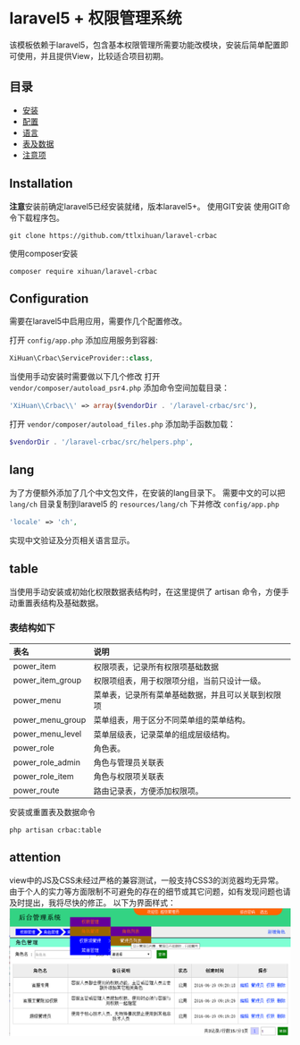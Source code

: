 laravel5 + 权限管理系统
===============

该模板依赖于laravel5，包含基本权限管理所需要功能改模块，安装后简单配置即可使用，并且提供View，比较适合项目初期。

目录
-----------------
* [安装](#installation)
* [配置](#configuration)
* [语言](#lang)
* [表及数据](#table)
* [注意项](#attention)

Installation
------------
**注意**安装前确定laravel5已经安装就绪，版本laravel5+。
使用GIT安装
使用GIT命令下载程序包。
```
git clone https://github.com/ttlxihuan/laravel-crbac
```


使用composer安装
```
composer require xihuan/laravel-crbac
```


Configuration
-------------
需要在laravel5中启用应用，需要作几个配置修改。

打开 `config/app.php` 添加应用服务到容器:
```php
XiHuan\Crbac\ServiceProvider::class,
```

当使用手动安装时需要做以下几个修改
打开 `vendor/composer/autoload_psr4.php` 添加命令空间加载目录：
```php
'XiHuan\\Crbac\\' => array($vendorDir . '/laravel-crbac/src'),
```

打开 `vendor/composer/autoload_files.php` 添加助手函数加载：
```php
$vendorDir . '/laravel-crbac/src/helpers.php',
```


lang
---------
为了方便额外添加了几个中文包文件，在安装的lang目录下。
需要中文的可以把 `lang/ch` 目录复制到laravel5 的 `resources/lang/ch` 下并修改 `config/app.php`
```php
'locale' => 'ch',
```
实现中文验证及分页相关语言显示。


table
-------------
当使用手动安装或初始化权限数据表结构时，在这里提供了 artisan 命令，方便手动重置表结构及基础数据。

### 表结构如下

 表名               | 说明
:-------------------|:----------
 power_item         | 权限项表，记录所有权限项基础数据
 power_item_group   | 权限项组表，用于权限项分组，当前只设计一级。
 power_menu         | 菜单表，记录所有菜单基础数据，并且可以关联到权限项
 power_menu_group   | 菜单组表，用于区分不同菜单组的菜单结构。
 power_menu_level	  | 菜单层级表，记录菜单的组成层级结构。
 power_role         | 角色表。
 power_role_admin   | 角色与管理员关联表
 power_role_item    | 角色与权限项关联表
 power_route        | 路由记录表，方便添加权限项。


安装或重置表及数据命令
```
php artisan crbac:table
```


attention
-------------
view中的JS及CSS未经过严格的兼容测试，一般支持CSS3的浏览器均无异常。由于个人的实力等方面限制不可避免的存在的细节或其它问题，如有发现问题也请及时提出，我将尽快的修正。
以下为界面样式：
<img src="example.png">

